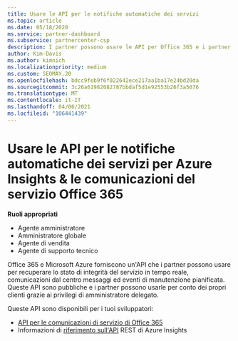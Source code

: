 ```yaml
---
title: Usare le API per le notifiche automatiche dei servizi
ms.topic: article
ms.date: 05/18/2020
ms.service: partner-dashboard
ms.subservice: partnercenter-csp
description: I partner possono usare le API per Office 365 e i partner Microsoft Azure per l'integrità dei servizi in tempo reale, le comunicazioni del centro messaggi e gli eventi di manutenzione pianificata.
author: Kim-Davis
ms.author: kimnich
ms.localizationpriority: medium
ms.custom: SEOMAY.20
ms.openlocfilehash: bdcc9feb9f6f022642ece217aa1ba17e24bd20da
ms.sourcegitcommit: 3c26a61982082787bbdaf5d1e92553b26f3a5076
ms.translationtype: MT
ms.contentlocale: it-IT
ms.lasthandoff: 04/06/2021
ms.locfileid: "106441439"
---
```

# <a name="use-apis-for-automated-service-notifications-for-azure-insights--office-365-service-communications"></a>Usare le API per le notifiche automatiche dei servizi per Azure Insights & le comunicazioni del servizio Office 365

**Ruoli appropriati**

- Agente amministratore
- Amministratore globale
- Agente di vendita
- Agente di supporto tecnico

Office 365 e Microsoft Azure forniscono un'API che i partner possono usare per recuperare lo stato di integrità del servizio in tempo reale, comunicazioni dal centro messaggi ed eventi di manutenzione pianificata. Queste API sono pubbliche e i partner possono usarle per conto dei propri clienti grazie ai privilegi di amministratore delegato.

Queste API sono disponibili per i tuoi sviluppatori:

- [API per le comunicazioni di servizio di Office 365](/office/office-365-management-api/office-365-service-communications-api-reference)
- Informazioni di [riferimento sull'API](/rest/api/monitor/) REST di Azure Insights

 

 

